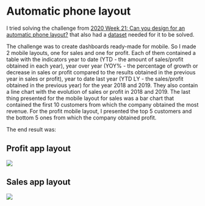 # Automatic phone layout

I tried solving the challenge from [2020 Week 21: Can you design for an automatic phone layout?](http://www.workout-wednesday.com/2020w21/) that also had a [dataset](https://data.world/annjackson/20194-tableau-superstore) needed for it to be solved.

The challenge was to create dashboards ready-made for mobile. 
So I made 2 mobile layouts, one for sales and one for profit. Each of them contained a table with the indicators year to date (YTD - the amount of sales/profit obtained in each year), year over year (YOY% - the percentage of growth or decrease in sales or profit compared to the results obtained in the previous year in sales or profit), year to date last year (YTD LY - the sales/profit obtained in the previous year) for the year 2018 and 2019.
They also contain a line chart with the evolution of sales or profit in 2018 and 2019.
The last thing presented for the mobile layout for sales was a bar chart that contained the first 10 customers from which the company obtained the most revenue. For the profit mobile layout, I presented the top 5 customers and the bottom 5 ones from which the company obtained profit.

The end result was:

## Profit app layout

<img src="Profit app layout.png">


## Sales app layout

<img src="Sales app layout.png">
